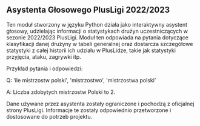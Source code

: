 ## Asystenta Głosowego PlusLigi 2022/2023 

Ten moduł stworzony w języku Python działa jako interaktywny asystent głosowy, udzielając informacji o statystykach drużyn uczestniczących w sezonie 2022/2023 PlusLigi. Moduł ten odpowiada na pytania dotyczące klasyfikacji danej drużyny w tabeli generalnej oraz dostarcza szczegółowe statystyki z całej historii ich udziału w PlusLidze, takie jak statystyki przyjęcia, ataku, zagrywki itp.

Przykład pytania i odpowiedzi:

Q: 'ile mistrzostw polski', 'mistrzostwo', 'mistrzostwa polski’

A: Liczba zdobytych mistrzostw Polski to 2.

Dane używane przez asystenta zostały ograniczone i pochodzą z oficjalnej strony PlusLigi. Informacje te zostały odpowiednio przetworzone i dostosowane do potrzeb projektu.
